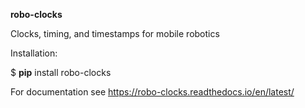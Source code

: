 **robo-clocks** 


Clocks, timing, and timestamps for mobile robotics


Installation:

$ **pip** install robo-clocks


For documentation see https://robo-clocks.readthedocs.io/en/latest/







